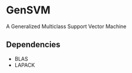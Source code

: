 GenSVM
======

A Generalized Multiclass Support Vector Machine


Dependencies
------------

* BLAS
* LAPACK


